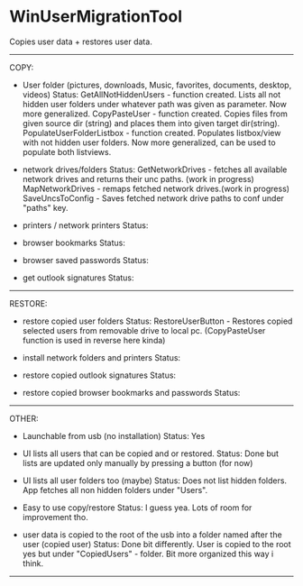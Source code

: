 # WinUserMigrationTool
Copies user data + restores user data.

------------------------------------------------------------------------------------------
COPY:

- User folder (pictures, downloads, Music, favorites, documents, desktop, videos)
Status:
GetAllNotHiddenUsers - function created. Lists all not hidden user folders under whatever path was given as parameter. Now more generalized.
CopyPasteUser - function created. Copies files from given source dir (string) and places them into given target dir(string).
PopulateUserFolderListbox - function created. Populates listbox/view with not hidden user folders. Now more generalized, can be used to populate both listviews.

- network drives/folders
Status:
GetNetworkDrives - fetches all available network drives and returns their unc paths. (work in progress)
MapNetworkDrives - remaps fetched network drives.(work in progress)
SaveUncsToConfig - Saves fetched network drive paths to conf under "paths" key.

- printers / network printers
Status:


- browser bookmarks
Status:


- browser saved passwords
Status:


- get outlook signatures
Status:


------------------------------------------------------------------------------------------

RESTORE:

- restore copied user folders
Status:
RestoreUserButton - Restores copied selected users from removable drive to local pc. (CopyPasteUser function is used in reverse here kinda)

- install network folders and printers
Status:


- restore copied outlook signatures
Status:


- restore copied browser bookmarks and passwords
Status:


------------------------------------------------------------------------------------------

OTHER:

- Launchable from usb (no installation)
Status:
Yes

- UI lists all users that can be copied and or restored.
Status:
Done but lists are updated only manually by pressing a button (for now)

- UI lists all user folders too (maybe)
Status:
Does not list hidden folders. App fetches all non hidden folders under "Users".

- Easy to use copy/restore
Status:
I guess yea. Lots of room for improvement tho.

- user data is copied to the root of the usb into a folder named after the user (copied user)
Status:
Done bit differently. User is copied to the root yes but under "CopiedUsers" - folder. Bit more organized this way i think.

------------------------------------------------------------------------------------------